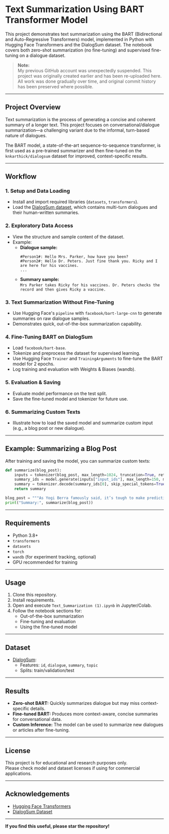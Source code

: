 # Text Summarization Using BART Transformer Model

This project demonstrates text summarization using the BART (Bidirectional and Auto-Regressive Transformers) model, implemented in Python with Hugging Face Transformers and the DialogSum dataset. The notebook covers both zero-shot summarization (no fine-tuning) and supervised fine-tuning on a dialogue dataset. 

> **Note:**  
> My previous GitHub account was unexpectedly suspended. This project was originally created earlier and has been re-uploaded here. All work was done gradually over time, and original commit history has been preserved where possible.

---

## Project Overview

Text summarization is the process of generating a concise and coherent summary of a longer text. This project focuses on conversational/dialogue summarization—a challenging variant due to the informal, turn-based nature of dialogues.

The BART model, a state-of-the-art sequence-to-sequence transformer, is first used as a pre-trained summarizer and then fine-tuned on the `knkarthick/dialogsum` dataset for improved, context-specific results.

---

## Workflow

### 1. Setup and Data Loading

- Install and import required libraries (`datasets`, `transformers`).
- Load the [DialogSum dataset](https://huggingface.co/datasets/knkarthick/dialogsum), which contains multi-turn dialogues and their human-written summaries.

### 2. Exploratory Data Access

- View the structure and sample content of the dataset.
- Example:
  - **Dialogue sample:**  
    ```
    #Person1#: Hello Mrs. Parker, how have you been?
    #Person2#: Hello Dr. Peters. Just fine thank you. Ricky and I are here for his vaccines.
    ...
    ```
  - **Summary sample:**  
    `Mrs Parker takes Ricky for his vaccines. Dr. Peters checks the record and then gives Ricky a vaccine.`

### 3. Text Summarization Without Fine-Tuning

- Use Hugging Face's `pipeline` with `facebook/bart-large-cnn` to generate summaries on raw dialogue samples.
- Demonstrates quick, out-of-the-box summarization capability.

### 4. Fine-Tuning BART on DialogSum

- Load `facebook/bart-base`.
- Tokenize and preprocess the dataset for supervised learning.
- Use Hugging Face `Trainer` and `TrainingArguments` to fine-tune the BART model for 2 epochs.
- Log training and evaluation with Weights & Biases (wandb).

### 5. Evaluation & Saving

- Evaluate model performance on the test split.
- Save the fine-tuned model and tokenizer for future use.

### 6. Summarizing Custom Texts

- Illustrate how to load the saved model and summarize custom input (e.g., a blog post or new dialogue).

---

## Example: Summarizing a Blog Post

After training and saving the model, you can summarize custom texts:

```python
def summarize(blog_post):
    inputs = tokenizer(blog_post, max_length=1024, truncation=True, return_tensors="pt")
    summary_ids = model.generate(inputs["input_ids"], max_length=150, min_length=40, length_penalty=2.0, num_beams=4, early_stopping=True)
    summary = tokenizer.decode(summary_ids[0], skip_special_tokens=True)
    return summary

blog_post = """As Yogi Berra famously said, it’s tough to make predictions, especially about the future. ..."""
print("Summary:", summarize(blog_post))
```

---

## Requirements

- Python 3.8+
- `transformers`
- `datasets`
- `torch`
- `wandb` (for experiment tracking, optional)
- GPU recommended for training

---

## Usage

1. Clone this repository.
2. Install requirements.
3. Open and execute `Text_Summarization (1).ipynb` in Jupyter/Colab.
4. Follow the notebook sections for:
   - Out-of-the-box summarization
   - Fine-tuning and evaluation
   - Using the fine-tuned model

---

## Dataset

- [DialogSum](https://huggingface.co/datasets/knkarthick/dialogsum):  
  - Features: `id`, `dialogue`, `summary`, `topic`
  - Splits: train/validation/test

---

## Results

- **Zero-shot BART:** Quickly summarizes dialogue but may miss context-specific details.
- **Fine-tuned BART:** Produces more context-aware, concise summaries for conversational data.
- **Custom Inference:** The model can be used to summarize new dialogues or articles after fine-tuning.

---

## License

This project is for educational and research purposes only.  
Please check model and dataset licenses if using for commercial applications.

---

## Acknowledgements

- [Hugging Face Transformers](https://huggingface.co/transformers/)
- [DialogSum Dataset](https://huggingface.co/datasets/knkarthick/dialogsum)

---

**If you find this useful, please star the repository!**
